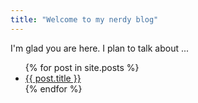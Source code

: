 ```yaml
---
title: "Welcome to my nerdy blog"
---
```


I'm glad you are here. I plan to talk about ...


<ul>
  {% for post in site.posts %}
    <li>
      <a href="{{ post.url }}">{{ post.title }}</a>
    </li>
  {% endfor %}
</ul>
